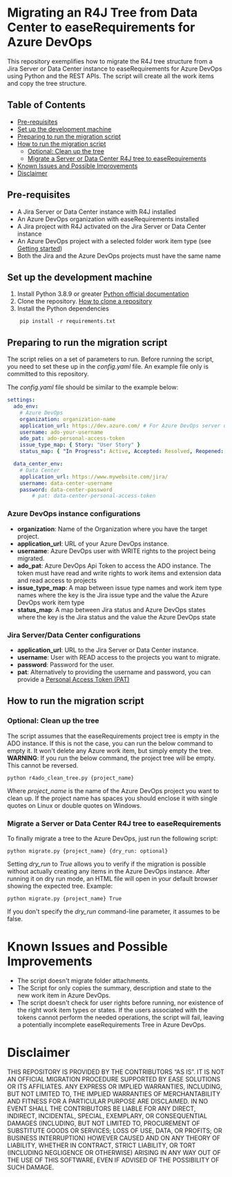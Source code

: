 # Migrating an R4J Tree from Data Center to easeRequirements for Azure DevOps
This repository exemplifies how to migrate the R4J tree structure from a Jira Server or Data Center instance to easeRequirements for Azure DevOps using Python and the REST APIs. The script will create all the work items and copy the tree structure.

## Table of Contents
  - [Pre-requisites](#pre-requisites)
  - [Set up the development machine](#set-up-the-development-machine)
  - [Preparing to run the migration script](#preparing-to-run-the-migration-script)
  - [How to run the migration script](#how-to-run-the-migration-script)
    - [Optional: Clean up the tree](#optional-clean-up-the-tree)
    - [Migrate a Server or Data Center R4J tree to easeRequirements](#migrate-a-server-or-data-center-r4j-tree-to-easerequirements)
- [Known Issues and Possible Improvements](#known-issues-and-possible-improvements)
- [Disclaimer](#disclaimer)

## Pre-requisites
* A Jira Server or Data Center instance with R4J installed
* An Azure DevOps organization with easeRequirements installed
* A Jira project with R4J activated on the Jira Server or Data Center instance
* An Azure DevOps project with a selected folder work item type (see [Getting started](https://easesolutions.atlassian.net/wiki/spaces/easeRequirements/pages/2381283731/Getting+started))
* Both the Jira and the Azure DevOps projects must have the same name

## Set up the development machine
1. Install Python 3.8.9 or greater [Python official documentation](https://www.python.org/downloads/release/python-389/)
2. Clone the repository. [How to clone a repository](https://support.atlassian.com/bitbucket-cloud/docs/clone-a-repository/)
3. Install the Python dependencies 
```
    pip install -r requirements.txt
```

## Preparing to run the migration script
The script relies on a set of parameters to run. Before running the script, you need to set these up in the *config.yaml* file. An example file only is committed to this repository.

The *config.yaml* file should be similar to the example below:

```yaml
settings:
  ado_env:
    # Azure DevOps
    organization: organization-name
    application_url: https://dev.azure.com/ # For Azure DevOps server use your internal URL
    username: ado-your-username
    ado_pat: ado-personal-access-token
    issue_type_map: { Story: "User Story" }
    status_map: { "In Progress": Active, Accepted: Resolved, Reopened: Active }

  data_center_env:
    # Data Center
    application_url: https://www.mywebsite.com/jira/
    username: data-center-username
    password: data-center-password
        # pat: data-center-personal-access-token
```    


### Azure DevOps instance configurations
  * **organization**: Name of the Organization where you have the target project.
  * **application_url**: URL of your Azure DevOps instance.
  * **username**: Azure DevOps user with WRITE rights to the project being migrated.
  * **ado_pat**: Azure DevOps Api Token to access the ADO instance. The token must have read and write rights to work items and extension data and read access to projects
  * **issue_type_map**: A map between issue type names and work item type names where the key is the Jira issue type and the value the Azure DevOps work item type
  * **status_map**: A map between Jira status and Azure DevOps states where the key is the Jira status and the value the Azure DevOps state

### Jira Server/Data Center configurations
  * **application_url**: URL to the Jira Server or Data Center instance.
  * **username**: User with READ access to the projects you want to migrate.
  * **password**: Password for the user.
  * **pat**: Alternatively to providing the username and password, you can provide a [Personal Access Token (PAT)](https://confluence.atlassian.com/enterprise/using-personal-access-tokens-1026032365.html)

## How to run the migration script
### Optional: Clean up the tree

The script assumes that the easeRequirements project tree is empty in the ADO instance. If this is not the case, you can run the below command to empty it. It won't delete any Azure work item, but simply empty the tree.
**WARNING**: If you run the below command, the project tree will be empty. This cannot be reversed.

```
python r4ado_clean_tree.py {project_name}
```
Where *project_name* is the name of the Azure DevOps project you want to clean up. If the project name has spaces you should enclose it with single quotes on Linux or double quotes on Windows.

### Migrate a Server or Data Center R4J tree to easeRequirements

To finally migrate a tree to the Azure DevOps, just run the following script:
```
python migrate.py {project_name} {dry_run: optional}
```
Setting *dry_run* to *True* allows you to verify if the migration is possible without actually creating any items in the Azure DevOps instance. After running it on dry run mode, an HTML file will open in your default browser showing the expected tree. Example:
```
python migrate.py {project_name} True
```
If you don't specify the *dry_run* command-line parameter, it assumes to be false.

# Known Issues and Possible Improvements
* The script doesn't migrate folder attachments.
* The Script for only copies the summary, description and state to the new work item in Azure DevOps.
* The script doesn't check for user rights before running, nor existence of the right work item types or states. If the users associated with the tokens cannot perform the needed operations, the script will fail, leaving a potentially incomplete easeRequirements Tree in Azure DevOps.

# Disclaimer

THIS REPOSITORY IS PROVIDED BY THE CONTRIBUTORS “AS IS”. IT IS NOT AN OFFICIAL MIGRATION PROCEDURE SUPPORTED BY EASE SOLUTIONS OR ITS AFFILIATES. ANY EXPRESS OR IMPLIED WARRANTIES, INCLUDING, BUT NOT LIMITED TO, THE IMPLIED WARRANTIES OF MERCHANTABILITY AND FITNESS FOR A PARTICULAR PURPOSE ARE DISCLAIMED. IN NO EVENT SHALL THE CONTRIBUTORS BE LIABLE FOR ANY DIRECT, INDIRECT, INCIDENTAL, SPECIAL, EXEMPLARY, OR CONSEQUENTIAL DAMAGES (INCLUDING, BUT NOT LIMITED TO, PROCUREMENT OF SUBSTITUTE GOODS OR SERVICES; LOSS OF USE, DATA, OR PROFITS; OR BUSINESS INTERRUPTION) HOWEVER CAUSED AND ON ANY THEORY OF LIABILITY, WHETHER IN CONTRACT, STRICT LIABILITY, OR TORT (INCLUDING NEGLIGENCE OR OTHERWISE) ARISING IN ANY WAY OUT OF THE USE OF THIS SOFTWARE, EVEN IF ADVISED OF THE POSSIBILITY OF SUCH DAMAGE.